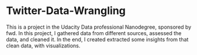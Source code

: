 # Twitter-Data-Wrangling
This is a project in the Udacity Data professional Nanodegree, sponsored by fwd. In this project, I gathered data from different sources, assessed the data, and cleaned it. In the end, I created extracted some insights from that clean data, with visualizations.
